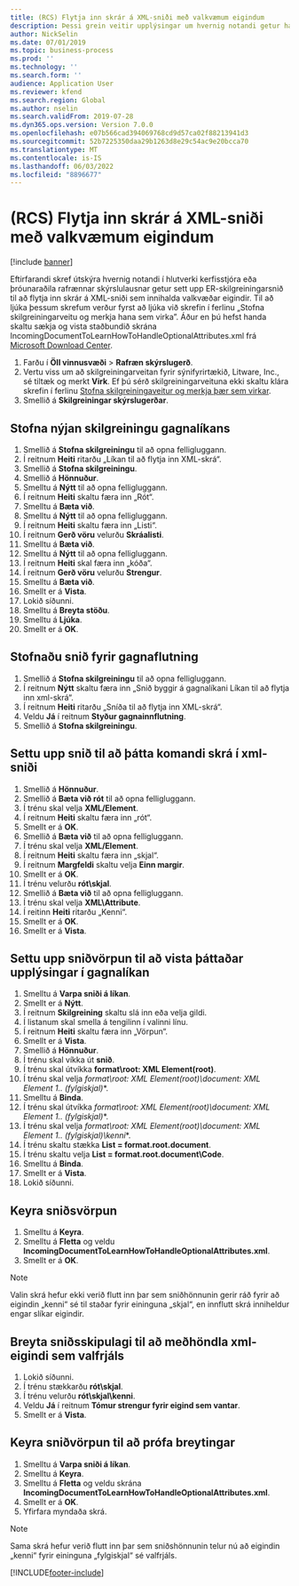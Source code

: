 ```yaml
---
title: (RCS) Flytja inn skrár á XML-sniði með valkvæmum eigindum
description: Þessi grein veitir upplýsingar um hvernig notandi getur hannað ER-sniðsstillingar til að flytja inn skrár á XML-sniði sem innihalda valfrjálsa eiginleika.
author: NickSelin
ms.date: 07/01/2019
ms.topic: business-process
ms.prod: ''
ms.technology: ''
ms.search.form: ''
audience: Application User
ms.reviewer: kfend
ms.search.region: Global
ms.author: nselin
ms.search.validFrom: 2019-07-28
ms.dyn365.ops.version: Version 7.0.0
ms.openlocfilehash: e07b566cad394069768cd9d57ca02f88213941d3
ms.sourcegitcommit: 52b7225350daa29b1263d8e29c54ac9e20bcca70
ms.translationtype: MT
ms.contentlocale: is-IS
ms.lasthandoff: 06/03/2022
ms.locfileid: "8896677"
---
```

# <a name="rcs-import-files-in-xml-format-with-optional-attributes"></a>(RCS) Flytja inn skrár á XML-sniði með valkvæmum eigindum

[!include [banner](../../includes/banner.md)]

Eftirfarandi skref útskýra hvernig notandi í hlutverki kerfisstjóra eða þróunaraðila rafrænnar skýrslulausnar getur sett upp ER-skilgreiningarsnið til að flytja inn skrár á XML-sniði sem innihalda valkvæðar eigindir. Til að ljúka þessum skrefum verður fyrst að ljúka við skrefin í ferlinu „Stofna skilgreiningarveitu og merkja hana sem virka”. Áður en þú hefst handa skaltu sækja og vista staðbundið skrána IncomingDocumentToLearnHowToHandleOptionalAttributes.xml frá [Microsoft Download Center](https://go.microsoft.com/fwlink/?linkid=874684).

1.    Farðu í **Öll vinnusvæði** > **Rafræn skýrslugerð**.
2.    Vertu viss um að skilgreiningarveitan fyrir sýnifyrirtækið, Litware, Inc., sé tiltæk og merkt **Virk**. Ef þú sérð skilgreiningarveituna ekki skaltu klára skrefin í ferlinu [Stofna skilgreiningaveitur og merkja þær sem virkar](er-configuration-provider-mark-it-active-2016-11.md).
3.    Smellið á **Skilgreiningar skýrslugerðar**.

## <a name="create-a-new-data-model-configuration"></a>Stofna nýjan skilgreiningu gagnalíkans
1.    Smellið á **Stofna skilgreiningu** til að opna felligluggann.
2.    Í reitnum **Heiti** ritarðu „Líkan til að flytja inn XML-skrá“.
3.    Smellið á **Stofna skilgreiningu**.
4.    Smellið á **Hönnuður**.
5.    Smelltu á **Nýtt** til að opna felligluggann.
6.    Í reitnum **Heiti** skaltu færa inn „Rót“.
7.    Smelltu á **Bæta við**.
8.    Smelltu á **Nýtt** til að opna felligluggann.
9.    Í reitnum **Heiti** skaltu færa inn „Listi“.
10.    Í reitnum **Gerð vöru** velurðu **Skráalisti**.
11.    Smelltu á **Bæta við**.
12.    Smelltu á **Nýtt** til að opna felligluggann.
13.    Í reitnum **Heiti** skal færa inn „kóða“.
14.    Í reitnum **Gerð vöru** velurðu **Strengur**.
15.    Smelltu á **Bæta við**.
16.    Smellt er á **Vista**.
17.    Lokið síðunni.
18.    Smelltu á **Breyta stöðu**.
19.    Smelltu á **Ljúka**.
20.    Smellt er á **OK**.

## <a name="create-a-format-for-data-import"></a>Stofnaðu snið fyrir gagnaflutning
1.    Smellið á **Stofna skilgreiningu** til að opna felligluggann.
2.    Í reitnum **Nýtt** skaltu færa inn „Snið byggir á gagnalíkani Líkan til að flytja inn xml-skrá“.
3.    Í reitnum **Heiti** ritarðu „Sníða til að flytja inn XML-skrá“.
4.    Veldu **Já** í reitnum **Styður gagnainnflutning**.
5.    Smellið á **Stofna skilgreiningu**.

## <a name="design-a-format-to-parse-incoming-file-in-xml-format"></a>Settu upp snið til að þátta komandi skrá í xml-sniði
1.    Smellið á **Hönnuður**.
2.    Smellið á **Bæta við rót** til að opna felligluggann.
3.    Í trénu skal velja **XML/Element**.
4.    Í reitnum **Heiti** skaltu færa inn „rót“.
5.    Smellt er á **OK**.
6.    Smellið á **Bæta við** til að opna felligluggann.
7.    Í trénu skal velja **XML/Element**.
8.    Í reitnum **Heiti** skaltu færa inn „skjal“.
9.    Í reitnum **Margfeldi** skaltu velja **Einn margir**.
10.    Smellt er á **OK**.
11.    Í trénu velurðu **rót\skjal**.
12.    Smellið á **Bæta við** til að opna felligluggann.
13.    Í trénu skal velja **XML\Attribute**.
14.    Í reitinn **Heiti** ritarðu „Kenni“.
15.    Smellt er á **OK**.
16.    Smellt er á **Vista**.

## <a name="design-a-format-mapping-to-save-parsed-information-to-data-model"></a>Settu upp sniðvörpun til að vista þáttaðar upplýsingar í gagnalíkan
1. Smelltu á **Varpa sniði á líkan**.
2. Smellt er á **Nýtt**.
3. Í reitnum **Skilgreining** skaltu slá inn eða velja gildi.
4. Í listanum skal smella á tengilinn í valinni línu.
5. Í reitnum **Heiti** skaltu færa inn „Vörpun“.
6. Smellt er á **Vista**.
7. Smellið á **Hönnuður**.
8. Í trénu skal víkka út **snið**.
9. Í trénu skal útvíkka **format\root: XML Element(root)**.
10.    Í trénu skal velja **format\root: XML Element(root)\document: XML Element 1..* (fylgiskjal)**.
11.    Smelltu á **Binda**.
12.    Í trénu skal útvíkka **format\root: XML Element(root)\document: XML Element 1..* (fylgiskjal)**.
13.    Í trénu skal velja **format\root: XML Element(root)\document: XML Element 1..* (fylgiskjal)\kenni**.
14.    Í trénu skaltu stækka **List = format.root.document**.
15.    Í trénu skaltu velja **List = format.root.document\Code**.
16.    Smelltu á **Binda**.
17.    Smellt er á **Vista**.
18.    Lokið síðunni.
 
## <a name="run-format-mapping"></a>Keyra sniðsvörpun
1. Smelltu á **Keyra**.
2. Smelltu á **Fletta** og veldu **IncomingDocumentToLearnHowToHandleOptionalAttributes.xml**.
3. Smellt er á **OK**.

> [!NOTE]
> Valin skrá hefur ekki verið flutt inn þar sem sniðhönnunin gerir ráð fyrir að eigindin „kenni“ sé til staðar fyrir eininguna „skjal“, en innflutt skrá inniheldur engar slíkar eigindir.

## <a name="modify-format-structure-to-handle-xml-attribute-as-optional"></a>Breyta sniðsskipulagi til að meðhöndla xml-eigindi sem valfrjáls
1. Lokið síðunni.
2. Í trénu stækkarðu **rót\skjal**.
3. Í trénu velurðu **rót\skjal\kenni**.
4. Veldu **Já** í reitnum **Tómur strengur fyrir eigind sem vantar**.
5. Smellt er á **Vista**.
 
## <a name="run-format-mapping-to-test-changes"></a>Keyra sniðvörpun til að prófa breytingar
1. Smelltu á **Varpa sniði á líkan**.
2. Smelltu á **Keyra**.
3. Smelltu á **Fletta** og veldu skrána **IncomingDocumentToLearnHowToHandleOptionalAttributes.xml**.
4. Smellt er á **OK**.
5. Yfirfara myndaða skrá. 

> [!NOTE]
> Sama skrá hefur verið flutt inn þar sem sniðshönnunin telur nú að eigindin „kenni“ fyrir eininguna „fylgiskjal“ sé valfrjáls.


[!INCLUDE[footer-include](../../../../includes/footer-banner.md)]